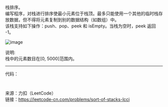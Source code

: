 栈排序。              
编写程序，对栈进行排序使最小元素位于栈顶。最多只能使用一个其他的临时栈存放数据，但不得将元素复制到别的数据结构（如数组）中。           
该栈支持如下操作：push、pop、peek 和 isEmpty。当栈为空时，peek 返回 -1。     

![image](https://user-images.githubusercontent.com/56785086/147377315-5f3ee833-f0a6-4f7b-8fc3-f822f7619081.png)

说明:                
栈中的元素数目在[0, 5000]范围内。

***

代码：

```java



```










来源：力扣（LeetCode）                       
链接：https://leetcode-cn.com/problems/sort-of-stacks-lcci
